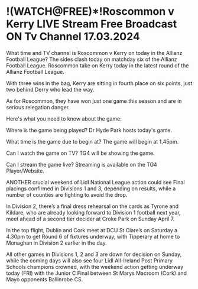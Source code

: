 <h1>!(WATCH@FREE)*!Roscommon v Kerry LIVE Stream Free Broadcast ON Tv Channel 17.03.2024</h1>
What time and TV channel is Roscommon v Kerry on today in the Allianz Football League?
The sides clash today on matchday six of the Allianz Football League.
Roscommon take on Kerry today in the latest round of the Allianz Football League.

With three wins in the bag, Kerry are sitting in fourth place on six points, just two behind Derry who lead the way.

As for Roscommon, they have won just one game this season and are in serious relegation danger.

Here's what you need to know about the game:

Where is the game being played?
Dr Hyde Park hosts today's game.

What time is the game due to begin at?
The game will begin at 1.45pm.

Can I watch the game on TV?
TG4 will be showing the game.

Can I stream the game live?
Streaming is available on the TG4 Player/Website.

ANOTHER crucial weekend of Lidl National League action could see Final placings confirmed in Divisions 1 and 3, depending on results, while a number of counties are fighting to avoid the drop.

In Division 2, there’s a final dress rehearsal on the cards as Tyrone and Kildare, who are already looking forward to Division 1 football next year, meet ahead of a second tier decider at Croke Park on Sunday April 7.

In the top flight, Dublin and Cork meet at DCU St Clare’s on Saturday a 4.30pm to get Round 6 of fixtures underway, with Tipperary at home to Monaghan in Division 2 earlier in the day.

All other games in Divisions 1, 2 and 3 are down for decision on Sunday, while the coming days will also see four Lidl All-Ireland Post Primary Schools champions crowned, with the weekend action getting underway today (FRI) with the Junior C Final between St Marys Macroom (Cork) and Mayo opponents Ballinrobe CS.
